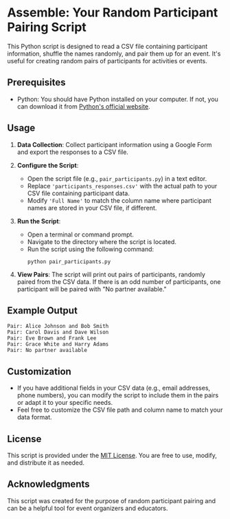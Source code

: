 # Assemble: Your Random Participant Pairing Script

This Python script is designed to read a CSV file containing participant information, shuffle the names randomly, and pair them up for an event. It's useful for creating random pairs of participants for activities or events.

## Prerequisites

- Python: You should have Python installed on your computer. If not, you can download it from [Python's official website](https://www.python.org/downloads/).

## Usage

1. **Data Collection**: Collect participant information using a Google Form and export the responses to a CSV file.

2. **Configure the Script**:
   - Open the script file (e.g., `pair_participants.py`) in a text editor.
   - Replace `'participants_responses.csv'` with the actual path to your CSV file containing participant data.
   - Modify `'Full Name'` to match the column name where participant names are stored in your CSV file, if different.

3. **Run the Script**:
   - Open a terminal or command prompt.
   - Navigate to the directory where the script is located.
   - Run the script using the following command:
     ```
     python pair_participants.py
     ```

4. **View Pairs**: The script will print out pairs of participants, randomly paired from the CSV data. If there is an odd number of participants, one participant will be paired with "No partner available."

## Example Output

```
Pair: Alice Johnson and Bob Smith
Pair: Carol Davis and Dave Wilson
Pair: Eve Brown and Frank Lee
Pair: Grace White and Harry Adams
Pair: No partner available
```

## Customization

- If you have additional fields in your CSV data (e.g., email addresses, phone numbers), you can modify the script to include them in the pairs or adapt it to your specific needs.
- Feel free to customize the CSV file path and column name to match your data format.

## License

This script is provided under the [MIT License](LICENSE). You are free to use, modify, and distribute it as needed. 

## Acknowledgments

This script was created for the purpose of random participant pairing and can be a helpful tool for event organizers and educators.

